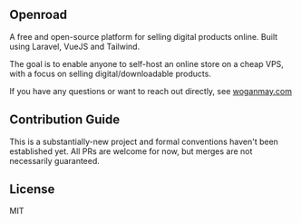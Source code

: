 ## Openroad

A free and open-source platform for selling digital products online. Built using Laravel, VueJS and Tailwind.

The goal is to enable anyone to self-host an online store on a cheap VPS, with a focus on selling digital/downloadable products.

If you have any questions or want to reach out directly, see [woganmay.com](https://woganmay.com)

## Contribution Guide

This is a substantially-new project and formal conventions haven't been established yet. All PRs are welcome for now, but merges are not necessarily guaranteed.

## License

MIT
